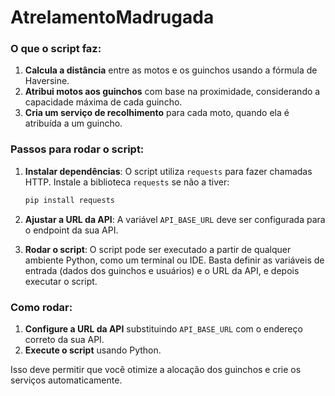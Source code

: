 # AtrelamentoMadrugada

### O que o script faz:
1. **Calcula a distância** entre as motos e os guinchos usando a fórmula de Haversine.
2. **Atribui motos aos guinchos** com base na proximidade, considerando a capacidade máxima de cada guincho.
3. **Cria um serviço de recolhimento** para cada moto, quando ela é atribuída a um guincho.


### Passos para rodar o script:

1. **Instalar dependências**:
   O script utiliza `requests` para fazer chamadas HTTP. Instale a biblioteca `requests` se não a tiver:
   ```bash
   pip install requests
   ```

2. **Ajustar a URL da API**:
   A variável `API_BASE_URL` deve ser configurada para o endpoint da sua API.

3. **Rodar o script**:
   O script pode ser executado a partir de qualquer ambiente Python, como um terminal ou IDE. Basta definir as variáveis de entrada (dados dos guinchos e usuários) e o URL da API, e depois executar o script.

### Como rodar:

1. **Configure a URL da API** substituindo `API_BASE_URL` com o endereço correto da sua API.
2. **Execute o script** usando Python.

Isso deve permitir que você otimize a alocação dos guinchos e crie os serviços automaticamente.
